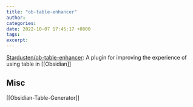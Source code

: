```yaml
---
title: "ob-table-enhancer"
author: 
categories: 
date: 2022-10-07 17:45:17 +0800
tags: 
excerpt: 
---
```





[Stardusten/ob-table-enhancer](https://github.com/Stardusten/ob-table-enhancer): A plugin for improving the experience of using table in [[Obsidian]]







## Misc


[[Obsidian-Table-Generator]]








